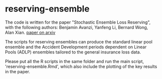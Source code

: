 # reserving-ensemble

The code is written for the paper "Stochastic Ensemble Loss Reserving", with the following authors: Benjamin Avanzi, Yanfeng Li, Bernard Wong, Alan Xian. [paper on arxiv](https://arxiv.org/abs/2206.08541)

The scripts for reserving ensembles can produce the standard linear pool ensemble and the Accident Development periods dependent on Linear Pools (ADLP) ensembles tailored to the general insurance loss data.  

Please put all the R scripts in the same folder and run the main script, 'reserving-ensemble.Rmd', which also include the plotting of the key results in the paper. 
